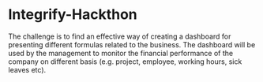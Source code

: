 # Integrify-Hackthon
The challenge is to find an effective way of creating a dashboard for presenting different formulas related to the business. The dashboard will be used by the management to monitor the financial performance of the company on different basis (e.g. project, employee, working hours, sick leaves etc).
